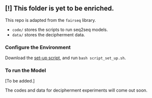 ## [!] This folder is yet to be enriched.

This repo is adapted from the `fairseq` library.

- `code/` stores the scripts to run seq2seq models.
- `data/` stores the decipherment data.

### Configure the Environment
Download the [set-up script](code/script_set_up.sh), and run `bash script_set_up.sh`.

### To run the Model
[To be added.]

The codes and data for decipherment experiments will come out soon.